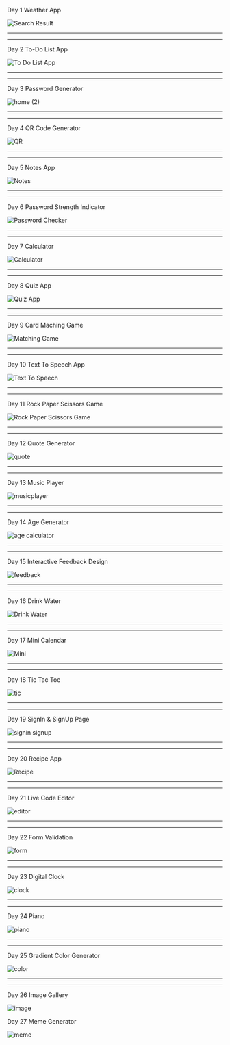 Day 1 Weather App


![Search Result](https://github.com/itshimanshu010/WebApps/assets/55348957/d2003310-27c1-4e04-8b19-fb55267332a6)

-----------------------------------------------
-----------------------------------------------
Day 2 To-Do List App

![To Do List App](https://github.com/itshimanshu010/WebApps/assets/55348957/47cc268d-60d5-44a0-a5d3-3bf07e280604)

-----------------------------------------------
-----------------------------------------------
Day 3 Password Generator

![home (2)](https://github.com/itshimanshu010/WebApps/assets/55348957/ed745e28-becc-495c-8f67-abb10c823688)

-----------------------------------------------
-----------------------------------------------
Day 4 QR Code Generator

![QR](https://github.com/itshimanshu010/WebApps/assets/55348957/651f0de5-4ac5-4d48-96b3-d3452dadbcab)

-----------------------------------------------
-----------------------------------------------
Day 5 Notes App

![Notes](https://github.com/itshimanshu010/WebApps/assets/55348957/01f3d940-61d5-4e62-a81a-3f810cc0adf9)

-----------------------------------------------
-----------------------------------------------
Day 6 Password Strength Indicator

![Password Checker](https://github.com/itshimanshu010/WebApps/assets/55348957/f17adcce-26d1-4e1c-ba35-dc555f9d99b4)

-----------------------------------------------
-----------------------------------------------
Day 7 Calculator

![Calculator](https://github.com/itshimanshu010/WebApps/assets/55348957/ce695bd6-1479-4508-a75f-f6770a91e1a6)

-----------------------------------------------
-----------------------------------------------
Day 8 Quiz App 

![Quiz App](https://github.com/itshimanshu010/WebApps/assets/55348957/783a51e6-adfc-4b6b-afa8-f48474b717fa)

-----------------------------------------------
-----------------------------------------------
Day 9 Card Maching Game

![Matching Game](https://github.com/itshimanshu010/WebApps/assets/55348957/5674afa8-cdd6-4fed-92ea-c817e8a0cdb3)

-----------------------------------------------
-----------------------------------------------
Day 10 Text To Speech App

![Text To Speech](https://github.com/itshimanshu010/WebApps/assets/55348957/9be93d59-12d3-44e2-baab-1df831b46834)

-----------------------------------------------
-----------------------------------------------
Day 11 Rock Paper Scissors Game

![Rock Paper Scissors Game](https://github.com/itshimanshu010/WebApps/assets/55348957/9f22de9a-d082-4bf0-a0aa-4776399b806d)

-----------------------------------------------
-----------------------------------------------
Day 12 Quote Generator

![quote ](https://github.com/itshimanshu010/WebApps/assets/55348957/ac5df418-b53d-489a-b418-4b73a717b6b5)

-----------------------------------------------
-----------------------------------------------
Day 13 Music Player

![musicplayer](https://github.com/itshimanshu010/WebApps/assets/55348957/85c0c193-1310-4fa9-9169-afdc25c957b9)

-----------------------------------------------
-----------------------------------------------
Day 14 Age Generator

![age calculator](https://github.com/itshimanshu010/WebApps/assets/55348957/f0381614-3219-4cf0-9bed-9f43005362bc)

-----------------------------------------------
-----------------------------------------------
Day 15 Interactive Feedback Design

![feedback](https://github.com/itshimanshu010/WebApps/assets/55348957/0998705b-cd73-44ce-91ce-73accdbfc23d)

-----------------------------------------------
-----------------------------------------------
Day 16 Drink Water

![Drink Water](https://github.com/itshimanshu010/WebApps/assets/55348957/43bbf776-da96-47fa-93ff-c8fd19808709)

-----------------------------------------------
-----------------------------------------------
Day 17 Mini Calendar

![Mini](https://github.com/itshimanshu010/WebApps/assets/55348957/0e79a3e8-10b5-4fd2-9d85-0090e2be0ab6)

-----------------------------------------------
-----------------------------------------------
Day 18 Tic Tac Toe

![tic](https://github.com/itshimanshu010/WebApps/assets/55348957/4e83d44d-374c-4d8f-9491-a1d5726e0ef7)

-----------------------------------------------
-----------------------------------------------
Day 19 SignIn & SignUp Page

![signin signup](https://github.com/itshimanshu010/WebApps/assets/55348957/9bdac3ce-0b96-41f3-8a73-9f428359a4b0)

-----------------------------------------------
-----------------------------------------------
Day 20 Recipe App

![Recipe](https://github.com/itshimanshu010/WebApps/assets/55348957/791cc568-d83c-4133-a2f2-ae63c58f3d6b)

-----------------------------------------------
-----------------------------------------------
Day 21 Live Code Editor

![editor](https://github.com/itshimanshu010/WebApps/assets/55348957/bf3e7b34-f35e-49ab-aa84-290e0c1c274e)

-----------------------------------------------
-----------------------------------------------
Day 22 Form Validation

![form](https://github.com/itshimanshu010/WebApps/assets/55348957/547e116b-1838-40ee-8c2f-84afab087676)

-----------------------------------------------
-----------------------------------------------
Day 23 Digital Clock

![clock](https://github.com/itshimanshu010/WebApps/assets/55348957/6365f01a-6c03-464a-845b-02a1c46f0b01)

-----------------------------------------------
-----------------------------------------------
Day 24 Piano 

![piano](https://github.com/itshimanshu010/WebApps/assets/55348957/d3dd9773-f5ee-489d-984a-79e25d9923e4)

-----------------------------------------------
-----------------------------------------------
Day 25 Gradient Color Generator

![color](https://github.com/itshimanshu010/WebApps/assets/55348957/9640a6f0-55e4-4712-be45-44ae4bff84f1)

-----------------------------------------------
-----------------------------------------------
Day 26 Image Gallery

![image](https://github.com/itshimanshu010/30Days30JavaScriptProjects_WebApps/assets/55348957/0fd376fc-fb69-47a8-8918-b31df1d95db4)

Day 27 Meme Generator

![meme](https://github.com/itshimanshu010/30Days30JavaScriptProjects_WebApps/assets/55348957/6b4ffaeb-7353-4945-80ae-23bbe47324fe)


